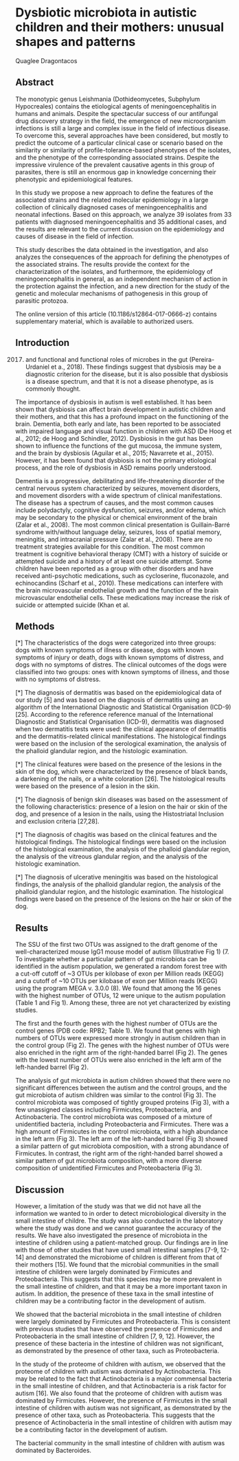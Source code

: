 # Dysbiotic microbiota in autistic children and their mothers: unusual shapes and patterns
Quaglee Dragontacos


## Abstract
The monotypic genus Leishmania (Dothideomycetes, Subphylum Hypocreales) contains the etiological agents of meningoencephalitis in humans and animals. Despite the spectacular success of our antifungal drug discovery strategy in the field, the emergence of new microorganism infections is still a large and complex issue in the field of infectious disease. To overcome this, several approaches have been considered, but mostly to predict the outcome of a particular clinical case or scenario based on the similarity or similarity of profile-tolerance-based phenotypes of the isolates, and the phenotype of the corresponding associated strains. Despite the impressive virulence of the prevalent causative agents in this group of parasites, there is still an enormous gap in knowledge concerning their phenotypic and epidemiological features.

In this study we propose a new approach to define the features of the associated strains and the related molecular epidemiology in a large collection of clinically diagnosed cases of meningoencephalitis and neonatal infections. Based on this approach, we analyze 39 isolates from 33 patients with diagnosed meningoencephalitis and 35 additional cases, and the results are relevant to the current discussion on the epidemiology and causes of disease in the field of infection.

This study describes the data obtained in the investigation, and also analyzes the consequences of the approach for defining the phenotypes of the associated strains. The results provide the context for the characterization of the isolates, and furthermore, the epidemiology of meningoencephalitis in general, as an independent mechanism of action in the protection against the infection, and a new direction for the study of the genetic and molecular mechanisms of pathogenesis in this group of parasitic protozoa.

The online version of this article (10.1186/s12864-017-0666-z) contains supplementary material, which is available to authorized users.


## Introduction
 2017) and functional and functional roles of microbes in the gut (Pereira-Urdaniel et a., 2018). These findings suggest that dysbiosis may be a diagnostic criterion for the disease, but it is also possible that dysbiosis is a disease spectrum, and that it is not a disease phenotype, as is commonly thought.

The importance of dysbiosis in autism is well established. It has been shown that dysbiosis can affect brain development in autistic children and their mothers, and that this has a profound impact on the functioning of the brain. Dementia, both early and late, has been reported to be associated with impaired language and visual function in children with ASD (De Hoog et al., 2012; de Hoog and Schindler, 2012). Dysbiosis in the gut has been shown to influence the functions of the gut mucosa, the immune system, and the brain by dysbiosis (Aguilar et al., 2015; Navarrete et al., 2015). However, it has been found that dysbiosis is not the primary etiological process, and the role of dysbiosis in ASD remains poorly understood.

Dementia is a progressive, debilitating and life-threatening disorder of the central nervous system characterized by seizures, movement disorders, and movement disorders with a wide spectrum of clinical manifestations. The disease has a spectrum of causes, and the most common causes include polydactyly, cognitive dysfunction, seizures, and/or edema, which may be secondary to the physical or chemical environment of the brain (Zalar et al., 2008). The most common clinical presentation is Guillain-Barré syndrome with/without language delay, seizures, loss of spatial memory, meningitis, and intracranial pressure (Zalar et al., 2008). There are no treatment strategies available for this condition. The most common treatment is cognitive behavioral therapy (CMT) with a history of suicide or attempted suicide and a history of at least one suicide attempt. Some children have been reported as a group with other disorders and have received anti-psychotic medications, such as cycloserine, fluconazole, and echinocandins (Scharf et al., 2010). These medications can interfere with the brain microvascular endothelial growth and the function of the brain microvascular endothelial cells. These medications may increase the risk of suicide or attempted suicide (Khan et al.


## Methods

[*] The characteristics of the dogs were categorized into three groups: dogs with known symptoms of illness or disease, dogs with known symptoms of injury or death, dogs with known symptoms of distress, and dogs with no symptoms of distres. The clinical outcomes of the dogs were classified into two groups: ones with known symptoms of illness, and those with no symptoms of distress.

[*] The diagnosis of dermatitis was based on the epidemiological data of our study [5] and was based on the diagnosis of dermatitis using an algorithm of the International Diagnostic and Statistical Organisation (ICD-9) [25]. According to the reference reference manual of the International Diagnostic and Statistical Organisation (ICD-9), dermatitis was diagnosed when two dermatitis tests were used: the clinical appearance of dermatitis and the dermatitis-related clinical manifestations. The histological findings were based on the inclusion of the serological examination, the analysis of the phalloid glandular region, and the histologic examination.

[*] The clinical features were based on the presence of the lesions in the skin of the dog, which were characterized by the presence of black bands, a darkening of the nails, or a white coloration [26]. The histological results were based on the presence of a lesion in the skin.

[*] The diagnosis of benign skin diseases was based on the assessment of the following characteristics: presence of a lesion on the hair or skin of the dog, and presence of a lesion in the nails, using the Histostriatal Inclusion and exclusion criteria [27,28].

[*] The diagnosis of chagitis was based on the clinical features and the histological findings. The histological findings were based on the inclusion of the histological examination, the analysis of the phalloid glandular region, the analysis of the vitreous glandular region, and the analysis of the histologic examination.

[*] The diagnosis of ulcerative meningitis was based on the histological findings, the analysis of the phalloid glandular region, the analysis of the phalloid glandular region, and the histologic examination. The histological findings were based on the presence of the lesions on the hair or skin of the dog.


## Results
The SSU of the first two OTUs was assigned to the draft genome of the well-characterized mouse IgG1 mouse model of autism (Illustrative Fig 1) (7. To investigate whether a particular pattern of gut microbiota can be identified in the autism population, we generated a random forest tree with a cut-off cutoff of ~3 OTUs per kilobase of exon per Million reads (KEGG) and a cutoff of ~10 OTUs per kilobase of exon per Million reads (KEGG) using the program MEGA v. 3.0.0 (8). We found that among the 16 genes with the highest number of OTUs, 12 were unique to the autism population (Table 1 and Fig 1). Among these, three are not yet characterized by existing studies.

The first and the fourth genes with the highest number of OTUs are the control genes (PDB code: RPB2; Table 1). We found that genes with high numbers of OTUs were expressed more strongly in autism children than in the control group (Fig 2). The genes with the highest number of OTUs were also enriched in the right arm of the right-handed barrel (Fig 2). The genes with the lowest number of OTUs were also enriched in the left arm of the left-handed barrel (Fig 2).

The analysis of gut microbiota in autism children showed that there were no significant differences between the autism and the control groups, and the gut microbiota of autism children was similar to the control (Fig 3). The control microbiota was composed of tightly grouped proteins (Fig 3), with a few unassigned classes including Firmicutes, Proteobacteria, and Actinobacteria. The control microbiota was composed of a mixture of unidentified bacteria, including Proteobacteria and Firmicutes. There was a high amount of Firmicutes in the control microbiota, with a high abundance in the left arm (Fig 3). The left arm of the left-handed barrel (Fig 3) showed a similar pattern of gut microbiota composition, with a strong abundance of Firmicutes. In contrast, the right arm of the right-handed barrel showed a similar pattern of gut microbiota composition, with a more diverse composition of unidentified Firmicutes and Proteobacteria (Fig 3).


## Discussion
However, a limitation of the study was that we did not have all the information we wanted to in order to detect microbiological diversity in the small intestine of childre. The study was also conducted in the laboratory where the study was done and we cannot guarantee the accuracy of the results. We have also investigated the presence of microbiota in the intestine of children using a patient-matched group. Our findings are in line with those of other studies that have used small intestinal samples [7-9, 12-14] and demonstrated the microbiome of children is different from that of their mothers [15]. We found that the microbial communities in the small intestine of children were largely dominated by Firmicutes and Proteobacteria. This suggests that this species may be more prevalent in the small intestine of children, and that it may be a more important taxon in autism. In addition, the presence of these taxa in the small intestine of children may be a contributing factor in the development of autism.

We showed that the bacterial microbiota in the small intestine of children were largely dominated by Firmicutes and Proteobacteria. This is consistent with previous studies that have observed the presence of Firmicutes and Proteobacteria in the small intestine of children [7, 9, 12]. However, the presence of these bacteria in the intestine of children was not significant, as demonstrated by the presence of other taxa, such as Proteobacteria.

In the study of the proteome of children with autism, we observed that the proteome of children with autism was dominated by Actinobacteria. This may be related to the fact that Actinobacteria is a major commensal bacteria in the small intestine of children, and that Actinobacteria is a risk factor for autism [16]. We also found that the proteome of children with autism was dominated by Firmicutes. However, the presence of Firmicutes in the small intestine of children with autism was not significant, as demonstrated by the presence of other taxa, such as Proteobacteria. This suggests that the presence of Actinobacteria in the small intestine of children with autism may be a contributing factor in the development of autism.

The bacterial community in the small intestine of children with autism was dominated by Bacteroides.
